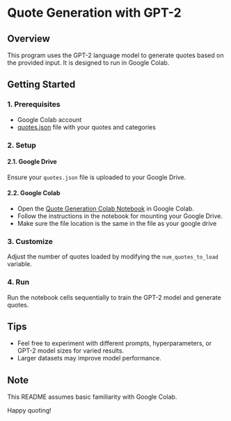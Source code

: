 # Quote Generation with GPT-2

## Overview

This program uses the GPT-2 language model to generate quotes based on the provided input. It is designed to run in Google Colab.

## Getting Started

### 1. Prerequisites

- Google Colab account
- [quotes.json](#) file with your quotes and categories

### 2. Setup

#### 2.1. Google Drive

Ensure your `quotes.json` file is uploaded to your Google Drive.

#### 2.2. Google Colab

- Open the [Quote Generation Colab Notebook](#) in Google Colab.
- Follow the instructions in the notebook for mounting your Google Drive.
- Make sure the file location is the same in the file as your google drive

### 3. Customize

Adjust the number of quotes loaded by modifying the `num_quotes_to_load` variable.

### 4. Run

Run the notebook cells sequentially to train the GPT-2 model and generate quotes.

## Tips

- Feel free to experiment with different prompts, hyperparameters, or GPT-2 model sizes for varied results.
- Larger datasets may improve model performance.

## Note

This README assumes basic familiarity with Google Colab.

Happy quoting!
